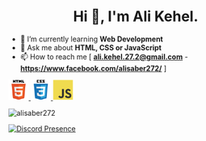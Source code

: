 <h1 align="center">Hi 👋, I'm Ali Kehel.</h1>

- 🌱 I’m currently learning **Web Development**
- 💬 Ask me about **HTML, CSS or JavaScript**
- 📫 How to reach me [ **ali.kehel.27.2@gmail.com** - **https://www.facebook.com/alisaber272/** ]

<p align="left"> <a href="https://www.w3.org/html/" target="_blank" rel="noreferrer"> <img src="https://raw.githubusercontent.com/devicons/devicon/master/icons/html5/html5-original-wordmark.svg" alt="html5" width="40" height="40"/> </a> <a href="https://www.w3schools.com/css/" target="_blank" rel="noreferrer"> <img src="https://raw.githubusercontent.com/devicons/devicon/master/icons/css3/css3-original-wordmark.svg" alt="css3" width="40" height="40"/> </a> <a href="https://developer.mozilla.org/en-US/docs/Web/JavaScript" target="_blank" rel="noreferrer"> <img src="https://raw.githubusercontent.com/devicons/devicon/master/icons/javascript/javascript-original.svg" alt="javascript" width="40" height="40"/> </a> </p>

<p align="left"> <img src="https://komarev.com/ghpvc/?username=alisaber272&label=Profile%20views&color=0e75b6&style=flat" alt="alisaber272" /> </p>

[![Discord Presence](https://lanyard.cnrad.dev/api/428121102561181697?theme=dark&bg=000&idleMessage=Offline)](https://discord.com/users/428121102561181697)
